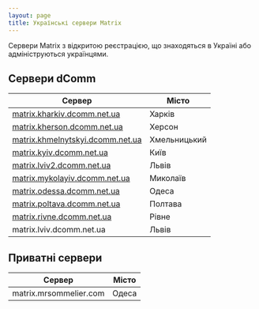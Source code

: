 ```yaml
---
layout: page
title: Українські сервери Matrix
---
```

Сервери Matrix з відкритою реєстрацією, що знаходяться в Україні або адмініструються українцями.

## Сервери dComm

| Сервер                                                                      | Місто        | 
|-----------------------------------------------------------------------------|--------------|
| [matrix.kharkiv.dcomm.net.ua](https://chat.kharkiv.dcomm.net.ua)            | Харків       |
| [matrix.kherson.dcomm.net.ua](https://chat.kherson.dcomm.net.ua/)           | Херсон       |
| [matrix.khmelnytskyi.dcomm.net.ua](https://chat.khmelnytskyi.dcomm.net.ua/) | Хмельницький |
| [matrix.kyiv.dcomm.net.ua](https://chat.kyiv.dcomm.net.ua/) | Київ |
| [matrix.lviv2.dcomm.net.ua](https://chat.lviv2.dcomm.net.ua/) | Львів |
| [matrix.mykolayiv.dcomm.net.ua](https://chat.mykolayiv.dcomm.net.ua/) | Миколаїв |
| [matrix.odessa.dcomm.net.ua](https://matrix.odessa.dcomm.net.ua) | Одеса |
| [matrix.poltava.dcomm.net.ua](https://poltava.dcomm.net.ua/) | Полтава |
| [matrix.rivne.dcomm.net.ua](https://chat.rivne.dcomm.net.ua) | Рівне   |
| matrix.lviv.dcomm.net.ua                                     | Львів   |

## Приватні сервери

| Сервер                 | Місто |
|------------------------|-------|
| matrix.mrsommelier.com | Одеса |
